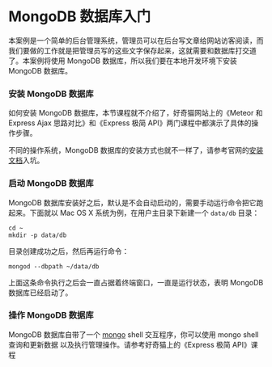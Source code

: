 # MongoDB 数据库入门

本案例是一个简单的后台管理系统，管理员可以在后台写文章给网站访客阅读，而我们要做的工作就是把管理员写的这些文字保存起来，这就需要和数据库打交道了。本案例将使用 MongoDB 数据库，所以我们要在本地开发环境下安装 MongoDB 数据库。

### 安装 MongoDB 数据库

如何安装 MongoDB 数据库，本节课程就不介绍了，好奇猫网站上的《Meteor 和 Express Ajax 思路对比》和《Express 极简 API》两门课程中都演示了具体的操作步骤。

不同的操作系统，MongoDB 数据库的安装方式也就不一样了，请参考官网的[安装文档](https://docs.mongodb.com/manual/installation/)入坑。

### 启动 MongoDB 数据库

MongoDB 数据库安装好之后，默认是不会自动启动的，需要手动运行命令把它跑起来。下面就以 Mac OS X 系统为例，在用户主目录下新建一个 `data/db` 目录：

```
cd ~
mkdir -p data/db
```

目录创建成功之后，然后再运行命令：

```
mongod --dbpath ~/data/db
```

上面这条命令执行之后会一直占据着终端窗口，一直是运行状态，表明 MongoDB 数据库已经启动了。

### 操作 MongoDB 数据库

MongoDB 数据库自带了一个 [mongo](https://docs.mongodb.com/manual/mongo/) shell 交互程序，你可以使用 mongo shell 查询和更新数据 以及执行管理操作。请参考好奇猫上的《Express 极简 API》课程
